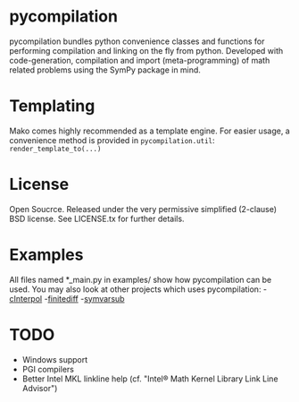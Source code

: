 pycompilation
=========

pycompilation bundles python convenience classes and functions for performing compilation
and linking on the fly from python. Developed with code-generation, compilation and
import (meta-programming) of math related problems using the SymPy package in mind.

# Templating

Mako comes highly recommended as a template engine. For easier usage, a convenience method is provided in ``pycompilation.util``:
``render_template_to(...)``

# License
Open Soucrce. Released under the very permissive simplified (2-clause) BSD license. See LICENSE.tx for further details.

# Examples
All files named *_main.py in examples/ show how pycompilation can be used.
You may also look at other projects which uses pycompilation:
-[cInterpol](http://github.com/bjodag/cinterpol)
-[finitediff](http://github.com/bjodag/finitediff)
-[symvarsub](http://github.com/bjodag/symvarsub)

# TODO
* Windows support
* PGI compilers
* Better Intel MKL linkline help (cf. "Intel® Math Kernel Library Link Line Advisor")

